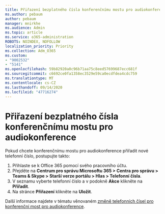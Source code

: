 ```yaml
---
title: Přiřazení bezplatného čísla konferenčnímu mostu pro audiokonference
ms.author: pebaum
author: pebaum
manager: mnirkhe
ms.audience: Admin
ms.topic: article
ms.service: o365-administration
ROBOTS: NOINDEX, NOFOLLOW
localization_priority: Priority
ms.collection: Adm_O365
ms.custom:
- "9002532"
- "5141"
ms.openlocfilehash: 59b82920a0c96b71aa75c8eed57699687ecc681f
ms.sourcegitcommit: c6692ce0fa1358ec3529e59ca0ecdfdea4cdc759
ms.translationtype: MT
ms.contentlocale: cs-CZ
ms.lasthandoff: 09/14/2020
ms.locfileid: "47716274"
---
```

# <a name="assign-a-toll-free-number-to-your-audio-conferencing-bridge"></a>Přiřazení bezplatného čísla konferenčnímu mostu pro audiokonference

Pokud chcete konferenčnímu mostu pro audiokonference přiřadit nové telefonní číslo, postupujte takto:

1. Přihlaste se k Office 365 pomocí svého pracovního účtu.
2. Přejděte na **Centrum pro správu Microsoftu 365 > Centra pro správu > Teams & Skype > Starší verze portálu > Hlas > Telefonní čísla**.
3. V seznamu vyberte telefonní číslo a v podokně **Akce** klikněte na **Přiřadit**.
4. Na stránce **Přiřazení** klikněte na **Uložit**.

Další informace najdete v tématu věnovaném [změně telefonních čísel pro konferenční most pro audiokonference](https://docs.microsoft.com/MicrosoftTeams/change-the-phone-numbers-on-your-audio-conferencing-bridge).
